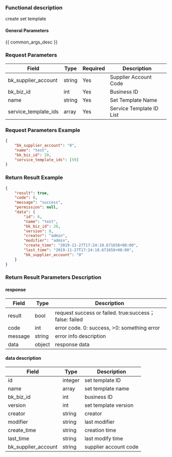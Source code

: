 ### Functional description

create set template

#### General Parameters

{{ common_args_desc }}

### Request Parameters

| Field                | Type   | Required | Description              |
| -------------------- | ------ | -------- | ------------------------ |
| bk_supplier_account  | string | Yes      | Supplier Account Code    |
| bk_biz_id            | int    | Yes      | Business ID              |
| name                 | string | Yes      | Set Template Name        |
| service_template_ids | array  | Yes      | Service Template ID List |


### Request Parameters Example

```json
{
    "bk_supplier_account": "0",
    "name": "test",
    "bk_biz_id": 20,
    "service_template_ids": [59]
}
```

### Return Result Example

```json
{
    "result": true,
    "code": 0,
    "message": "success",
    "permission": null,
    "data": {
        "id": 6,
        "name": "test",
        "bk_biz_id": 20,
        "version": 0,
        "creator": "admin",
        "modifier": "admin",
        "create_time": "2019-11-27T17:24:10.671658+08:00",
        "last_time": "2019-11-27T17:24:10.671658+08:00",
        "bk_supplier_account": "0"
    }
}
```

### Return Result Parameters Description

#### response

| Field   | Type   | Description                                            |
| ------- | ------ | ------------------------------------------------------ |
| result  | bool   | request success or failed. true:success；false: failed |
| code    | int    | error code. 0: success, >0: something error            |
| message | string | error info description                                 |
| data    | object | response data                                          |

#### data description

| Field               | Type    | Description           |
| ------------------- | ------- | --------------------- |
| id                  | integer | set template ID       |
| name                | array   | set template name     |
| bk_biz_id           | int     | business ID           |
| version             | int     | set template version  |
| creator             | string  | creator               |
| modifier            | string  | last modifier         |
| create_time         | string  | creation time         |
| last_time           | string  | last modify time      |
| bk_supplier_account | string  | supplier account code |
